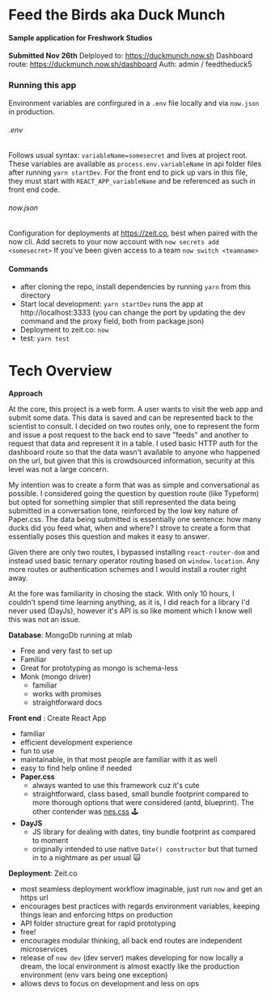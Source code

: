 # Feed the Birds aka Duck Munch
#### Sample application for Freshwork Studios
**Submitted Nov 26th**
Delployed to: https://duckmunch.now.sh
Dashboard route: https://duckmunch.now.sh/dashboard
Auth: admin / feedtheduck5

### Running this app

Environment variables are confirgured in a `.env` file locally and via `now.json` in production. 

###### .env 

Follows usual syntax: `variableName=somesecret` and lives at project root.
These variables are available as `process.env.variableName` in api folder files after running `yarn startDev`.
For the front end to pick up vars in this file, they must start with `REACT_APP_variableName` and be referenced as such in front end code.

###### now.json 
Configuration for deployments at https://zeit.co, best when paired with the now cli.
Add secrets to your now account with `now secrets add <somesecret>`
If you've been given access to a team `now switch <teamname>`

#### Commands
- after cloning the repo, install dependencies by running `yarn` from this directory
- Start local development: `yarn startDev` runs the app at http://localhost:3333
(you can change the port by updating the dev command and the proxy field, both from package.json)
- Deployment to zeit.co: `now`
- test: `yarn test`

# Tech Overview

**Approach**

At the core, this project is a web form. A user wants to visit the web app and submit some data. This data is saved and can be represented back to the scientist to consult. I decided on two routes only, one to represent the form and issue a post request to the back end to save "feeds" and another to request that data and represent it in a table. I used basic HTTP auth for the dashboard route so that the data wasn't available to anyone who happened on the url, but given that this is crowdsourced information, security at this level was not a large concern. 

My intention was to create a form that was as simple and conversational as possible. I considered going the question by question route (like Typeform) but opted for something simpler that still represented the data being submitted in a conversation tone, reinforced by the low key nature of Paper.css. The data being submitted is essentially one sentence: how many ducks did you feed what, when and where? I strove to create a form that essentially poses this question and makes it easy to answer. 

Given there are only two routes, I bypassed installing `react-router-dom` and instead used basic ternary operator routing based on `window.location`. Any more routes or authentication schemes and I would install a router right away.

At the fore was familiarity in chosing the stack. With only 10 hours, I couldn't spend time learning anything, as it is, I did reach for a library I'd never used (DayJs), however it's API is so like moment which I know well this was not an issue.

**Database**: MongoDb running at mlab

  - Free and very fast to set up
  - Familiar
  - Great for prototyping as mongo is schema-less
  - Monk (mongo driver)
    - familiar
    - works with promises
    - straightforward docs
 
**Front end** : Create React App

- familiar
- efficient development experience
- fun to use
- maintainable, in that most people are familiar with it as well
- easy to find help online if needed
- **Paper.css**
    - always wanted to use this framework cuz it's cute
    - straightforward, class based, small bundle footprint compared to more thorough options that were considered (antd, blueprint). The other contender was [nes.css](https://nostalgic-css.github.io/NES.css/) 🕹️
- **DayJS**
  - JS library for dealing with dates, tiny bundle footprint as compared to moment
  - originally intended to use native `Date() constructor` but that turned in to a nightmare as per usual 🙀

**Deployment**: Zeit.co

- most seamless deployment workflow imaginable, just run `now` and get an https url
- encourages best practices with regards environment variables, keeping things lean and enforcing https on production
- API folder structure great for rapid prototyping
- free!
- encourages modular thinking, all back end routes are independent microservices
- release of `now dev` (dev server) makes developing for now locally a dream, the local environment is almost exactly like the production environment (env vars being one exception)
- allows devs to focus on development and less on ops